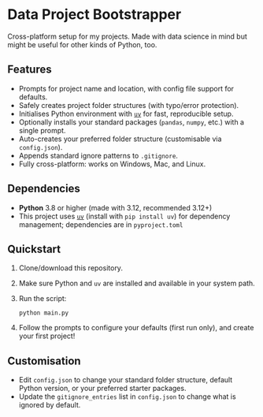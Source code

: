 # Data Project Bootstrapper

Cross-platform setup for my projects. Made with data science in mind but might be useful for other kinds of Python, too.

## Features

- Prompts for project name and location, with config file support for defaults.
- Safely creates project folder structures (with typo/error protection).
- Initialises Python environment with [`uv`](https://github.com/astral-sh/uv) for fast, reproducible setup.
- Optionally installs your standard packages (`pandas`, `numpy`, etc.) with a single prompt.
- Auto-creates your preferred folder structure (customisable via `config.json`).
- Appends standard ignore patterns to `.gitignore`.
- Fully cross-platform: works on Windows, Mac, and Linux.

## Dependencies

- **Python** 3.8 or higher (made with 3.12, recommended 3.12+)
- This project uses [`uv`](https://github.com/astral-sh/uv) (install with `pip install uv`) for dependency management; dependencies are in `pyproject.toml`

## Quickstart

1. Clone/download this repository.
2. Make sure Python and `uv` are installed and available in your system path.
3. Run the script:

   ```
   python main.py
   ```

4. Follow the prompts to configure your defaults (first run only), and create your first project!

## Customisation

- Edit `config.json` to change your standard folder structure, default Python version, or your preferred starter packages.
- Update the `gitignore_entries` list in `config.json` to change what is ignored by default.
